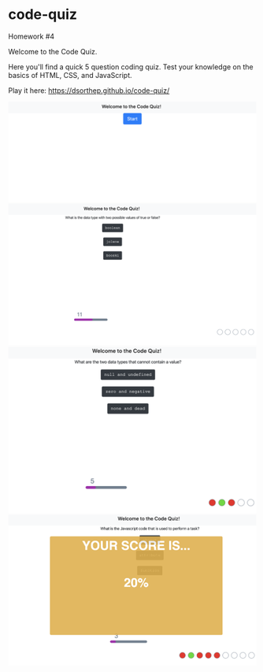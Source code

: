 # code-quiz
Homework #4

Welcome to the Code Quiz.

Here you'll find a quick 5 question coding quiz. Test your knowledge on the basics of HTML, CSS, and JavaScript.

Play it here: https://dsorthep.github.io/code-quiz/

![Start](assets/screenshots/start.png "Start")
![Questions](assets/screenshots/questions.png "Questions")
![Progress-Timer](assets/screenshots/progress-timer.png "Progress-Timer")
![Score](assets/screenshots/score.png "Score")